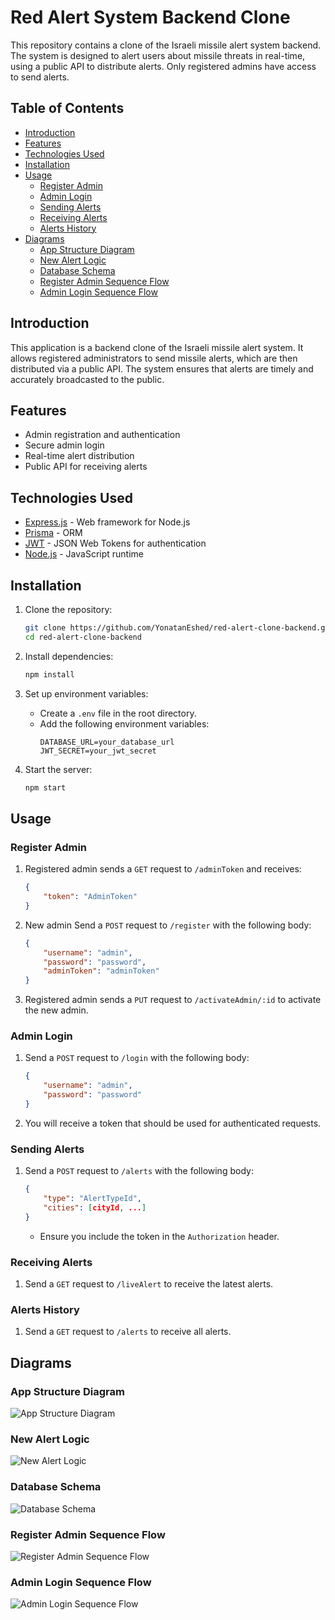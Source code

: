# Red Alert System Backend Clone

This repository contains a clone of the Israeli missile alert system backend. The system is designed to alert users about missile threats in real-time, using a public API to distribute alerts. Only registered admins have access to send alerts.

## Table of Contents

-   [Introduction](#introduction)
-   [Features](#features)
-   [Technologies Used](#technologies-used)
-   [Installation](#installation)
-   [Usage](#usage)
    -   [Register Admin](#register-admin)
    -   [Admin Login](#admin-login)
    -   [Sending Alerts](#sending-alerts)
    -   [Receiving Alerts](#receiving-alerts)
    -   [Alerts History](#alerts-history)
-   [Diagrams](#diagrams)
    -   [App Structure Diagram](#app-structure-diagram)
    -   [New Alert Logic](#new-alert-logic)
    -   [Database Schema](#database-schema)
    -   [Register Admin Sequence Flow](#register-admin-sequence-flow)
    -   [Admin Login Sequence Flow](#admin-login-sequence-flow)

## Introduction

This application is a backend clone of the Israeli missile alert system. It allows registered administrators to send missile alerts, which are then distributed via a public API. The system ensures that alerts are timely and accurately broadcasted to the public.

## Features

-   Admin registration and authentication
-   Secure admin login
-   Real-time alert distribution
-   Public API for receiving alerts

## Technologies Used

-   [Express.js](https://expressjs.com/) - Web framework for Node.js
-   [Prisma](https://www.prisma.io/) - ORM
-   [JWT](https://jwt.io/) - JSON Web Tokens for authentication
-   [Node.js](https://nodejs.org/) - JavaScript runtime

## Installation

1. Clone the repository:

    ```sh
    git clone https://github.com/YonatanEshed/red-alert-clone-backend.git
    cd red-alert-clone-backend
    ```

2. Install dependencies:

    ```sh
    npm install
    ```

3. Set up environment variables:

    - Create a `.env` file in the root directory.
    - Add the following environment variables:
        ```env
        DATABASE_URL=your_database_url
        JWT_SECRET=your_jwt_secret
        ```

4. Start the server:
    ```sh
    npm start
    ```

## Usage

### Register Admin

1. Registered admin sends a `GET` request to `/adminToken` and receives:

    ```json
    {
        "token": "AdminToken"
    }
    ```

2. New admin Send a `POST` request to `/register` with the following body:
    ```json
    {
        "username": "admin",
        "password": "password",
        "adminToken": "adminToken"
    }
    ```
3. Registered admin sends a `PUT` request to `/activateAdmin/:id` to activate the new admin.

### Admin Login

1. Send a `POST` request to `/login` with the following body:

    ```json
    {
        "username": "admin",
        "password": "password"
    }
    ```

2. You will receive a token that should be used for authenticated requests.

### Sending Alerts

1. Send a `POST` request to `/alerts` with the following body:
    ```json
    {
        "type": "AlertTypeId",
        "cities": [cityId, ...]
    }
    ```
    - Ensure you include the token in the `Authorization` header.

### Receiving Alerts

1. Send a `GET` request to `/liveAlert` to receive the latest alerts.

### Alerts History

1. Send a `GET` request to `/alerts` to receive all alerts.

## Diagrams

### App Structure Diagram

![App Structure Diagram](diagrams/app_structure.png)

### New Alert Logic

![New Alert Logic](diagrams/new_alert_logic.png)

### Database Schema

![Database Schema](diagrams/database_schema.png)

### Register Admin Sequence Flow

![Register Admin Sequence Flow](diagrams/Register_admin_sequence.png)

### Admin Login Sequence Flow

![Admin Login Sequence Flow](diagrams/admin_login_sequence.png)
